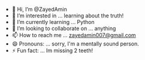 - 👋 Hi, I’m @ZayedAmin
- 👀 I’m interested in ... learning about the truth!
- 🌱 I’m currently learning ... Python 
- 💞️ I’m looking to collaborate on ... anything
- 📫 How to reach me ... zayedamin007@gmail.com
- 😄 Pronouns: ... sorry, I'm a mentally sound person.
- ⚡ Fun fact: ... Im missing 2 teeth!

<!---
ZayedAmin/ZayedAmin is a ✨ special ✨ repository because its `README.md` (this file) appears on your GitHub profile.
You can click the Preview link to take a look at your changes.
--->
